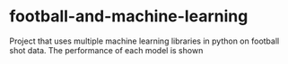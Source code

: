 # football-and-machine-learning
Project that uses multiple machine learning libraries in python on football shot data. The performance of each model is shown
